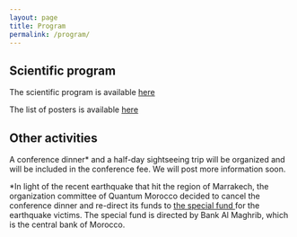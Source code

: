 ```yaml
---
layout: page
title: Program
permalink: /program/
---
```


## Scientific program

The scientific program is available <a href="https://drive.google.com/file/d/16mu-QyalBbpmFiZfKlyUPtScEmJyA6Ap/view?usp=sharing" target="_blank" > here </a>

The list of posters is available <a href="https://drive.google.com/file/d/1QY2NvJLi63ZHr1la677ShEQf4B2AvIAA/view?usp=sharing" > here </a> 

## Other activities
A conference dinner* and a half-day sightseeing trip will be organized and will be included in the conference fee. We will post more information soon.

*In light of the recent earthquake that hit the region of Marrakech, the organization committee of Quantum Morocco decided to cancel the conference dinner and re-direct its funds to <a href="https://www.bkam.ma/en/News/2023/Make-your-donations-to-the-special-fund" target="_blank" > the special fund </a>
 for the earthquake victims. The special fund is directed by Bank Al Maghrib, which is the central bank of Morocco.
<!---
|                   |Monday| Tuesday| Wednesday  | Thursday  | Friday  |
|:-----------------:|:-----------:|:---------------:|---------------:|
| 09:00-10:00 | INVITED | INVITED      | INVITED   |INVITED   |INVITED   |
| 10:00-10:30 |  |       |    |   |   |
| 10:30-11:00 |  |       |    |   |   |
| 11:00-11:030 | COFFEE | COFFEE | COFFEE | COFFEE  |  COFFEE   |
| 11:30-12:00 |  |       |    |   |   |
| 12:00-12:30 |  |       |    |   |   |
| 12:30-13:00 |  |       |    |   |   |
| 13:00-14:30 | LUNCH | LUNCH      | LUNCH   | LUNCH  | LUNCH  |
| 14:30-15:30 | INVITED | INVITED      | INVITED   |INVITED   |INVITED   |
| 15:30-16:00 |  |       |    |   |   |
| 16:00-16:30 |  |       |    |   |   |
| 16:30-17:00 | COFFEE | COFFEE | COFFEE | COFFEE  |  COFFEE   | -->
